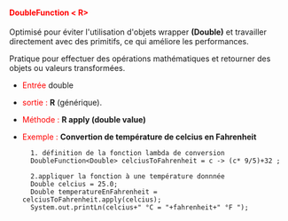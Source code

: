 #### <font color=red> DoubleFunction < R>  </font>

Optimisé pour éviter l'utilisation d'objets wrapper <b>(Double)</b> et travailler directement avec des primitifs,
ce qui améliore les performances.

Pratique pour effectuer des opérations mathématiques et retourner des objets ou valeurs transformées. 

* <font color=red>Entrée</font> double


* <font color=red>sortie :</font> <b>R</b> (générique).


* <font color=red>Méthode :</font> <b>R apply (double value)</b>


* <font color=red>Exemple  :</font> <b> Convertion de température de celcius en Fahrenheit </b>


        

        1. définition de la fonction lambda de conversion 
        DoubleFunction<Double> celciusToFahrenheit = c -> (c* 9/5)+32 ;

        2.appliquer la fonction à une température donnnée
        Double celcius = 25.0;
        Double temperatureEnFahrenheit = celciusToFahrenheit.apply(celcius);
        System.out.printLn(celcius+" °C = "+fahrenheit+" °F "); 